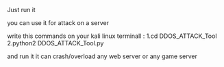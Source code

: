 Just run it


you can use it for attack on a server 

 write this commands on  your kali linux terminall : 
 1.cd DDOS_ATTACK_Tool
 2.python2 DDOS_ATTACK_Tool.py <URL Here>


 and run it  it can crash/overload any web server or any game server 
